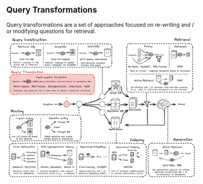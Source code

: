 ## Query Transformations
Query transformations are a set of approaches focused on re-writing and / or modifying questions for retrieval.
![alt text](query-transformations.png)
